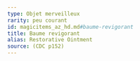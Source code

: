 ```yaml
---
type: Objet merveilleux
rarity: peu courant
id: magicitems_az_hd.md#baume-revigorant
title: Baume revigorant
alias: Restorative Ointment
source: (CDC p152)
---
```


